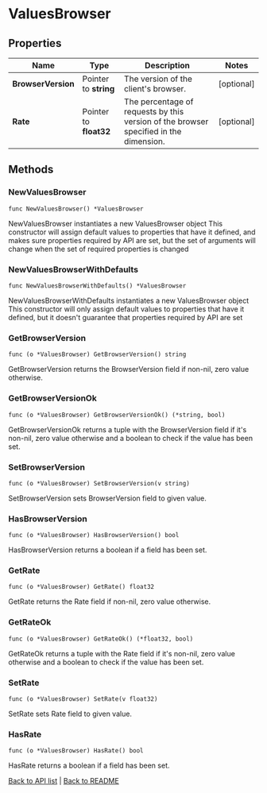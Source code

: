 # ValuesBrowser

## Properties

Name | Type | Description | Notes
------------ | ------------- | ------------- | -------------
**BrowserVersion** | Pointer to **string** | The version of the client&#39;s browser. | [optional] 
**Rate** | Pointer to **float32** | The percentage of requests by this version of the browser specified in the dimension. | [optional] 

## Methods

### NewValuesBrowser

`func NewValuesBrowser() *ValuesBrowser`

NewValuesBrowser instantiates a new ValuesBrowser object
This constructor will assign default values to properties that have it defined,
and makes sure properties required by API are set, but the set of arguments
will change when the set of required properties is changed

### NewValuesBrowserWithDefaults

`func NewValuesBrowserWithDefaults() *ValuesBrowser`

NewValuesBrowserWithDefaults instantiates a new ValuesBrowser object
This constructor will only assign default values to properties that have it defined,
but it doesn't guarantee that properties required by API are set

### GetBrowserVersion

`func (o *ValuesBrowser) GetBrowserVersion() string`

GetBrowserVersion returns the BrowserVersion field if non-nil, zero value otherwise.

### GetBrowserVersionOk

`func (o *ValuesBrowser) GetBrowserVersionOk() (*string, bool)`

GetBrowserVersionOk returns a tuple with the BrowserVersion field if it's non-nil, zero value otherwise
and a boolean to check if the value has been set.

### SetBrowserVersion

`func (o *ValuesBrowser) SetBrowserVersion(v string)`

SetBrowserVersion sets BrowserVersion field to given value.

### HasBrowserVersion

`func (o *ValuesBrowser) HasBrowserVersion() bool`

HasBrowserVersion returns a boolean if a field has been set.

### GetRate

`func (o *ValuesBrowser) GetRate() float32`

GetRate returns the Rate field if non-nil, zero value otherwise.

### GetRateOk

`func (o *ValuesBrowser) GetRateOk() (*float32, bool)`

GetRateOk returns a tuple with the Rate field if it's non-nil, zero value otherwise
and a boolean to check if the value has been set.

### SetRate

`func (o *ValuesBrowser) SetRate(v float32)`

SetRate sets Rate field to given value.

### HasRate

`func (o *ValuesBrowser) HasRate() bool`

HasRate returns a boolean if a field has been set.


[Back to API list](../README.md#documentation-for-api-endpoints) | [Back to README](../README.md)


